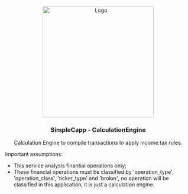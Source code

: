 <br />
<p align="center">
  <a href="www.simplecapp.com.br">
    <img src="https://github.com/GustavoRonconi/simplecapp_calculation_engine/tree/main/static/icone.png" alt="Logo" width="300" height="300">
  </a>

  <h3 align="center">SimpleCapp - CalculationEngine</h3>

  <p align="center">
    Calculation Engine to compile transactions to apply income tax rules.
  </p>
</p>



Important assumptions:
* This service analysis finantial operations only;
* These financial operations must be classified by 'operation_type', 'operation_class', 'ticker_type' and 'broker', no operation will be classified in this application, it is just a calculation engine.